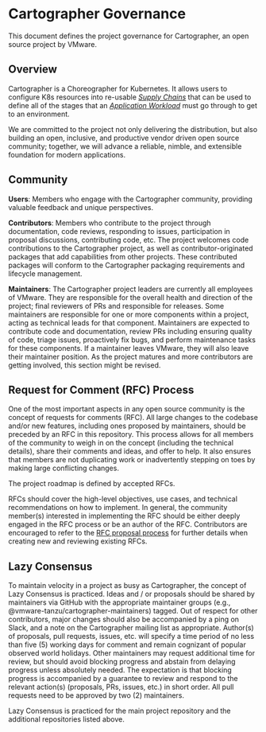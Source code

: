 
# Cartographer Governance

This document defines the project governance for Cartographer, an open source project by VMware.

## Overview

Cartographer is a Choreographer for Kubernetes. It allows users to configure K8s resources into re-usable [_Supply Chains_](site/content/docs/reference.md#ClusterSupplyChain) that can be used to define all of the stages that an [_Application Workload_](site/content/docs/reference.md#Workload) must go through to get to an environment. 

We are committed to the project not only delivering the distribution, but also building an open, inclusive, and productive vendor driven open source community; together, we will advance a reliable, nimble, and extensible foundation for modern applications.

## Community

**Users**: Members who engage with the Cartographer community, providing valuable feedback and unique perspectives.

**Contributors**: Members who contribute to the project through documentation, code reviews, responding to issues, participation in proposal discussions, contributing code, etc. The project welcomes code contributions to the Cartographer project, as well as contributor-originated packages that add capabilities from other projects. These contributed packages will conform to the Cartographer packaging requirements and lifecycle management.

**Maintainers**: The Cartographer project leaders are currently all employees of VMware. They are responsible for the overall health and direction of the project; final reviewers of PRs and responsible for releases. Some maintainers are responsible for one or more components within a project, acting as technical leads for that component. Maintainers are expected to contribute code and documentation, review PRs including ensuring quality of code, triage issues, proactively fix bugs, and perform maintenance tasks for these components. If a maintainer leaves VMware, they will also leave their maintainer position. As the project matures and more contributors are getting involved, this section might be revised.

## Request for Comment (RFC) Process

One of the most important aspects in any open source community is the concept of requests for comments (RFC). All large changes to the codebase and/or new features, including ones proposed by maintainers, should be preceded by an RFC in this repository. This process allows for all members of the community to weigh in on the concept (including the technical details), share their comments and ideas, and offer to help. It also ensures that members are not duplicating work or inadvertently stepping on toes by making large conflicting changes.

The project roadmap is defined by accepted RFCs.

RFCs should cover the high-level objectives, use cases, and technical recommendations on how to implement. In general, the community member(s) interested in implementing the RFC should be either deeply engaged in the RFC process or be an author of the RFC. Contributors are encouraged to refer to the [RFC proposal process](https://github.com/vmware-tanzu/cartographer/blob/main/rfc/README.md) for further details when creating new and reviewing existing RFCs. 

## Lazy Consensus

To maintain velocity in a project as busy as Cartographer, the concept of Lazy Consensus is practiced. Ideas and / or proposals should be shared by maintainers via GitHub with the appropriate maintainer groups (e.g., @vmware-tanzu/cartographer-maintainers) tagged. Out of respect for other contributors, major changes should also be accompanied by a ping on Slack, and a note on the Cartographer mailing list as appropriate. Author(s) of proposals, pull requests, issues, etc. will specify a time period of no less than five (5) working days for comment and remain cognizant of popular observed world holidays. Other maintainers may request additional time for review, but should avoid blocking progress and abstain from delaying progress unless absolutely needed. The expectation is that blocking progress is accompanied by a guarantee to review and respond to the relevant action(s) (proposals, PRs, issues, etc.) in short order. All pull requests need to be approved by two (2) maintainers.

Lazy Consensus is practiced for the main project repository and the additional repositories listed above.